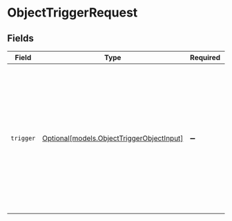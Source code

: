 # ObjectTriggerRequest


## Fields

| Field                                                                                                                                                                                                                                                                                                                                                                                                                                                         | Type                                                                                                                                                                                                                                                                                                                                                                                                                                                          | Required                                                                                                                                                                                                                                                                                                                                                                                                                                                      | Description                                                                                                                                                                                                                                                                                                                                                                                                                                                   | Example                                                                                                                                                                                                                                                                                                                                                                                                                                                       |
| ------------------------------------------------------------------------------------------------------------------------------------------------------------------------------------------------------------------------------------------------------------------------------------------------------------------------------------------------------------------------------------------------------------------------------------------------------------- | ------------------------------------------------------------------------------------------------------------------------------------------------------------------------------------------------------------------------------------------------------------------------------------------------------------------------------------------------------------------------------------------------------------------------------------------------------------- | ------------------------------------------------------------------------------------------------------------------------------------------------------------------------------------------------------------------------------------------------------------------------------------------------------------------------------------------------------------------------------------------------------------------------------------------------------------- | ------------------------------------------------------------------------------------------------------------------------------------------------------------------------------------------------------------------------------------------------------------------------------------------------------------------------------------------------------------------------------------------------------------------------------------------------------------- | ------------------------------------------------------------------------------------------------------------------------------------------------------------------------------------------------------------------------------------------------------------------------------------------------------------------------------------------------------------------------------------------------------------------------------------------------------------- |
| `trigger`                                                                                                                                                                                                                                                                                                                                                                                                                                                     | [Optional[models.ObjectTriggerObjectInput]](../models/objecttriggerobjectinput.md)                                                                                                                                                                                                                                                                                                                                                                            | :heavy_minus_sign:                                                                                                                                                                                                                                                                                                                                                                                                                                            | N/A                                                                                                                                                                                                                                                                                                                                                                                                                                                           | {<br/>"actions": [<br/>{}<br/>],<br/>"active": true,<br/>"conditions": {},<br/>"created_at": "2024-07-08T20:44:32Z",<br/>"default": false,<br/>"description": "Sets mile count when heat not present on order custom object",<br/>"id": 25,<br/>"position": 8,<br/>"raw_title": "CO trigger with tagger field condition",<br/>"title": "CO trigger with tagger field condition",<br/>"updated_at": "2024-07-08T20:44:32Z",<br/>"url": "http://{subdomain}.zendesk.com/api/v2/custom_objects/order/triggers/25.json"<br/>} |